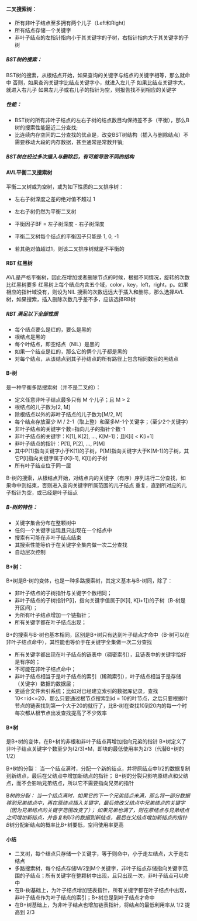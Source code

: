 #### 二叉搜索树：
- 所有非叶子结点至多拥有两个儿子（Left和Right）
- 所有结点存储一个关键字
- 非叶子结点的左指针指向小于其关键字的子树，右指针指向大于其关键字的子树

##### BST树的搜索：
BST树的搜索，从根结点开始，如果查询的关键字与结点的关键字相等，那么就命中
否则，如果查询关键字比结点关键字小，就进入左儿子
如果比结点关键字大，就进入右儿子
如果左儿子或右儿子的指针为空，则报告找不到相应的关键字

##### 性能：
- BST树的所有非叶子结点的左右子树的结点数目均保持差不多（平衡），那么B树的搜索性能逼近二分查找;
- 比连续内存空间的二分查找的优点是，改变BST树结构（插入与删除结点）不需要移动大段的内存数据，甚至通常是常数开销;

##### BST树在经过多次插入与删除后，有可能导致不同的结构

#### AVL平衡二叉搜索树
平衡二叉树或为空树，或为如下性质的二叉排序树：
- 左右子树深度之差的绝对值不超过 1
- 左右子树仍然为平衡二叉树

- 平衡因子BF = 左子树深度 - 右子树深度
- 平衡二叉树每个结点的平衡因子只能是 1, 0, -1
- 若其绝对值超过1，则该二叉排序树就是不平衡的

#### RBT 红黑树
AVL是严格平衡树，因此在增加或者删除节点的时候，根据不同情况，旋转的次数比红黑树要多
红黑树上每个结点内含五个域，color，key，left，right，p。如果相应的指针域没有，则设为NIL
搜索的次数远远大于插入和删除，那么选择AVL树，如果搜索，插入删除次数几乎差不多，应该选择RB树

##### RBT 满足以下全部性质
- 每个结点要么是红的，要么是黑的
- 根结点是黑的
- 每个叶结点，即空结点（NIL）是黑的
- 如果一个结点是红的，那么它的俩个儿子都是黑的
- 对每个结点，从该结点到其子孙结点的所有路径上包含相同数目的黑结点

#### B-树
是一种平衡多路搜索树（并不是二叉的）：
- 定义任意非叶子结点最多只有 M 个儿子；且 M > 2
- 根结点的儿子数为[2, M]
- 除根结点以外的非叶子结点的儿子数为[M/2, M]
- 每个结点存放至少 M / 2-1（取上整）和至多M-1个关键字；（至少2个关键字）
- 非叶子结点的关键字个数=指向儿子的指针个数-1
- 非叶子结点的关键字：K[1], K[2], …, K[M-1]；且K[i] < K[i+1]
- 非叶子结点的指针：P[1], P[2], …, P[M]
- 其中P[1]指向关键字小于K[1]的子树，P[M]指向关键字大于K[M-1]的子树，其它P[i]指向关键字属于(K[i-1], K[i])的子树
- 所有叶子结点位于同一层

B-树的搜索，从根结点开始，对结点内的关键字（有序）序列进行二分查找，如果命中则结束，否则进入查询关键字所属范围的儿子结点
重复，直到所对应的儿子指针为空，或已经是叶子结点

##### B-树的特性：
- 关键字集合分布在整颗树中
- 任何一个关键字出现且只出现在一个结点中
- 搜索有可能在非叶子结点结束
- 其搜索性能等价于在关键字全集内做一次二分查找
- 自动层次控制

#### B+树：
B+树是B-树的变体，也是一种多路搜索树，其定义基本与B-树同，除了：
- 非叶子结点的子树指针与关键字个数相同；
- 非叶子结点的子树指针P[i]，指向关键字值属于[K[i], K[i+1])的子树（B-树是开区间）；
- 为所有叶子结点增加一个链指针；
- 所有关键字都在叶子结点出现；

B+的搜索与B-树也基本相同，区别是B+树只有达到叶子结点才命中（B-树可以在非叶子结点命中），其性能也等价于在关键字全集做一次二分查找
- 所有关键字都出现在叶子结点的链表中（稠密索引），且链表中的关键字恰好是有序的；
- 不可能在非叶子结点命中；
- 非叶子结点相当于是叶子结点的索引（稀疏索引），叶子结点相当于是存储（关键字）数据的数据层；
- 更适合文件索引系统；比如对已经建立索引的数据库记录，查找10<=id<=20，那么只要通过根节点搜索到id = 10的叶节点，之后只要根据叶节点的链表找到第一个大于20的就行了，比B-树在查找10到20内的每一个时每次都从根节点出发查找提高了不少效率

#### B*树
是B+树的变体，在B+树的非根和非叶子结点再增加指向兄弟的指针
B*树定义了非叶子结点关键字个数至少为(2/3)*M，即块的最低使用率为2/3（代替B+树的1/2）

B+树的分裂：
当一个结点满时，分配一个新的结点，并将原结点中1/2的数据复制到新结点，最后在父结点中增加新结点的指针；
B+树的分裂只影响原结点和父结点，而不会影响兄弟结点，所以它不需要指向兄弟的指针

B*树的分裂：
当一个结点满时，如果它的下一个兄弟结点未满，那么将一部分数据移到兄弟结点中，再在原结点插入关键字，最后修改父结点中兄弟结点的关键字（因为兄弟结点的关键字范围改变了）；
如果兄弟也满了，则在原结点与兄弟结点之间增加新结点，并各复制1/3的数据到新结点，最后在父结点增加新结点的指针
B*树分配新结点的概率比B+树要低，空间使用率更高

#### 小结
- 二叉树，每个结点只存储一个关键字，等于则命中，小于走左结点，大于走右结点
- 多路搜索树，每个结点存储M/2到M个关键字，非叶子结点存储指向关键字范围的子结点；所有关键字在整颗树中出现，且只出现一次，非叶子结点可以命中
- 在B-树基础上，为叶子结点增加链表指针，所有关键字都在叶子结点中出现，非叶子结点作为叶子结点的索引；B+树总是到叶子结点才命中
- 在B+树基础上，为非叶子结点也增加链表指针，将结点的最低利用率从 1/2 提高到 2/3
